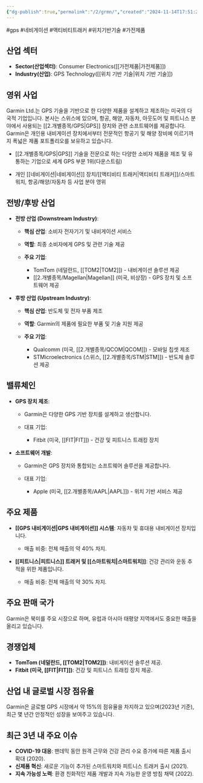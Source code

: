 ```yaml
---
{"dg-publish":true,"permalink":"/2/grmn/","created":"2024-11-14T17:51:29.197+09:00","updated":"2025-07-29T21:37:04.709+09:00"}
---
```


#gps #네비게이션 #액티비티트래커 #위치기반기술 #가전제품


## 산업 섹터

- **Sector(산업섹터)**: Consumer Electronics([[가전제품\|가전제품]])
- **Industry(산업)**: GPS Technology([[위치 기반 기술\|위치 기반 기술]])

## 영위 사업

Garmin Ltd.는 GPS 기술을 기반으로 한 다양한 제품을 설계하고 제조하는 미국의 다국적 기업입니다. 본사는 스위스에 있으며, 항공, 해양, 자동차, 아웃도어 및 피트니스 분야에서 사용되는 [[2.개별종목/GPS\|GPS]] 장치와 관련 소프트웨어를 제공합니다. Garmin은 개인용 내비게이션 장치에서부터 전문적인 항공기 및 해양 장비에 이르기까지 폭넓은 제품 포트폴리오를 보유하고 있습니다.


- [[2.개별종목/GPS\|GPS]] 기술을 전문으로 하는 다양한 소비자 제품을 제조 및 유통하는 기업으로 세계 GPS 부문 1위(다운스트림)

- 개인 [[네비게이션\|네비게이션]] 장치/[[액티비티 트래커\|액티비티 트래커]]/스마트워치, 항공/해양/자동차 등 사업 분야 영위



## 전방/후방 산업

- **전방 산업 (Downstream Industry)**:
    
    - **핵심 산업**: 소비자 전자기기 및 내비게이션 서비스
    - **역할**: 최종 소비자에게 GPS 및 관련 기술 제공
    - **주요 기업**:
        
        - TomTom (네덜란드, [[TOM2\|TOM2]]) - 내비게이션 솔루션 제공
        - [[2.개별종목/Magellan\|Magellan]] (미국, 비상장) - GPS 장치 및 소프트웨어 제공
        
    
- **후방 산업 (Upstream Industry)**:
    
    - **핵심 산업**: 반도체 및 전자 부품 제조
    - **역할**: Garmin의 제품에 필요한 부품 및 기술 지원 제공
    - **주요 기업**:
        
        - Qualcomm (미국, [[2.개별종목/QCOM\|QCOM]]) - 모바일 칩셋 제조
        - STMicroelectronics (스위스, [[2.개별종목/STM\|STM]]) - 반도체 솔루션 제공
        
    

## 밸류체인

- **GPS 장치 제조**:
    
    - Garmin은 다양한 GPS 기반 장치를 설계하고 생산합니다.
    - 대표 기업:
        
        - Fitbit (미국, [[FIT\|FIT]]) - 건강 및 피트니스 트래킹 장치
        
    
- **소프트웨어 개발**:
    
    - Garmin은 GPS 장치와 통합되는 소프트웨어 솔루션을 제공합니다.
    - 대표 기업:
        
        - Apple (미국, [[2.개별종목/AAPL\|AAPL]]) - 위치 기반 서비스 제공
        
    

## 주요 제품

- **[[GPS 내비게이션\|GPS 내비게이션]] 시스템**: 자동차 및 휴대용 내비게이션 장치입니다.
    
    - 매출 비중: 전체 매출의 약 40% 차지.
    
- **[[피트니스\|피트니스]] 트래커 및 [[스마트워치\|스마트워치]]**: 건강 관리와 운동 추적을 위한 제품입니다.
    
    - 매출 비중: 전체 매출의 약 30% 차지.
    

## 주요 판매 국가

Garmin은 북미를 주요 시장으로 하며, 유럽과 아시아 태평양 지역에서도 중요한 매출을 올리고 있습니다.

## 경쟁업체

- **TomTom (네덜란드, [[TOM2\|TOM2]])**: 내비게이션 솔루션 제공.
- **Fitbit (미국, [[FIT\|FIT]])**: 건강 및 피트니스 트래킹 장치 제공.

## 산업 내 글로벌 시장 점유율

Garmin은 글로벌 GPS 시장에서 약 15%의 점유율을 차지하고 있으며(2023년 기준), 최근 몇 년간 안정적인 성장을 보여주고 있습니다.

## 최근 3년 내 주요 이슈

- **COVID-19 대응**: 팬데믹 동안 원격 근무와 건강 관리 수요 증가에 따른 제품 출시 확대 (2020).
- **신제품 혁신**: 새로운 기능이 추가된 스마트워치와 피트니스 트래커 출시 (2021).
- **지속 가능성 노력**: 환경 친화적인 제품 개발과 지속 가능한 운영 방침 채택 (2022).